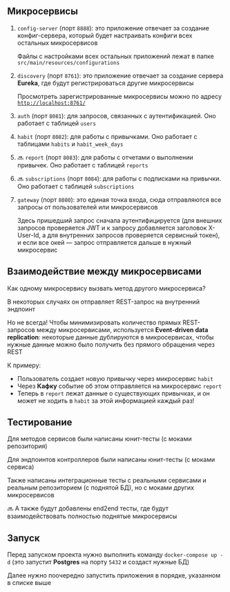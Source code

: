 ## Микросервисы

1. `config-server` (порт `8888`): это приложение отвечает за создание конфиг-сервера, который будет настраивать конфиги всех остальных микросервисов

   Файлы с настройками всех остальных приложений лежат в папке `src/main/resources/configurations`

2. `discovery` (порт `8761`): это приложение отвечает за создание сервера **Eureka**, где будут регистрироваться другие микросервисы

   Просмотреть зарегистрированные микросервисы можно по адресу [`http://localhost:8761/`](http://localhost:8761/)

3. `auth` (порт `8081`): для запросов, связанных с аутентификацией. Оно работает с таблицей `users`

4. `habit` (порт `8082`): для работы с привычками. Оно работает с таблицами `habits` и `habit_week_days`

5. 🔜 `report` (порт `8083`): для работы с отчетами о выполнении привычек. Оно работает с таблицей `reports`

6. 🔜 `subscriptions` (порт `8084`): для работы с подписками на привычки. Оно работает с таблицей `subscriptions`

7. `gateway` (порт `8080`): это единая точка входа, сюда отправляются все запросы от пользователей или микросервисов

   Здесь пришедший запрос сначала аутентифицируется (для внешних запросов проверяется JWT и к запросу добавляется заголовок X-User-Id, а для внутренних запросов проверяется сервисный токен), и если все окей — запрос отправляется дальше в нужный микросервис

## Взаимодействие между микросервисами

Как одному микросервису вызвать метод другого микросервиса?

В некоторых случаях он отправляет REST-запрос на внутренний эндпоинт

Но не всегда! Чтобы минимизировать количество прямых REST-запросов между микросервисами, используется **Event-driven data replication**: некоторые данные дублируются в микросервисах, чтобы нужные данные можно было получить без прямого обращения через REST

К примеру:
- Пользователь создает новую привычку через микросервис `habit`
- Через **Кафку** событие об этом отправляется на микросервис `report`
- Теперь в `report` лежат данные о существующих привычках, и он может не ходить в `habit` за этой информацией каждый раз!

## Тестирование

Для методов сервисов были написаны юнит-тесты (с моками репозитория)

Для эндпоинтов контроллеров были написаны юнит-тесты (с моками сервиса)

Также написаны интеграционные тесты с реальными сервисами и реальным репозиторием (с поднятой БД), но с моками других микросервисов

🔜 А также будут добавлены end2end тесты, где будут взаимодействовать полностью поднятые микросервисы

## Запуск

Перед запуском проекта нужно выполнить команду `docker-compose up -d` (это запустит **Postgres** на порту `5432` и создаст нужные БД)

Далее нужно поочередно запустить приложения в порядке, указанном в списке выше
